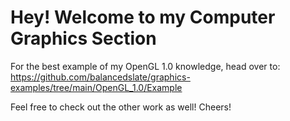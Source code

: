 # Hey! Welcome to my Computer Graphics Section
For the best example of my OpenGL 1.0 knowledge, head over to: https://github.com/balancedslate/graphics-examples/tree/main/OpenGL_1.0/Example

Feel free to check out the other work as well!
Cheers!
